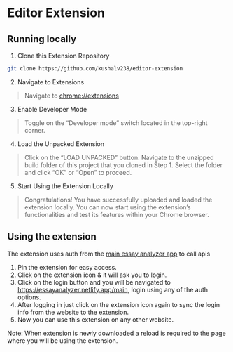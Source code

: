 # Editor Extension

## Running locally

1. Clone this Extension Repository
```bash
git clone https://github.com/kushalv238/editor-extension
```

2. Navigate to Extensions

> Navigate to [chrome://extensions](chrome://extensions)

3. Enable Developer Mode
> Toggle on the “Developer mode” switch located in the top-right corner.

4. Load the Unpacked Extension

> Click on the “LOAD UNPACKED” button. Navigate to the unzipped build folder of this project that you cloned in Step 1. Select the folder and click “OK” or “Open” to proceed.

5. Start Using the Extension Locally
> Congratulations! You have successfully uploaded and loaded the extension locally. You can now start using the extension’s functionalities and test its features within your Chrome browser.


## Using the extension

The extension uses auth from the [main essay analyzer app](https://essayanalyzer.netlify.app) to call apis

1. Pin the extension for easy access.
2. Click on the extension icon & it will ask you to login.
3. Click on the login button and you will be navigated to https://essayanalyzer.netlify.app/main, login using any of the auth options.
4. After logging in just click on the extension icon again to sync the login info from the website to the extension.
5. Now you can use this extension on any other website.

Note: When extension is newly downloaded a reload is required to the page where you will be using the extension.